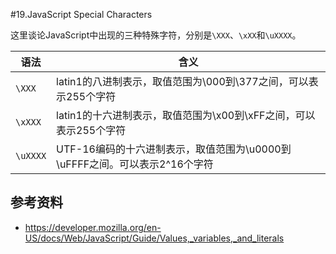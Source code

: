 #19.JavaScript Special Characters

这里谈论JavaScript中出现的三种特殊字符，分别是`\XXX`、`\xXX`和`\uXXXX`。

语法     |含义
---------|------------------
`\XXX`   |latin1的八进制表示，取值范围为\000到\377之间，可以表示255个字符
`\xXXX`  |latin1的十六进制表示，取值范围为\x00到\xFF之间，可以表示255个字符
`\uXXXX` |UTF-16编码的十六进制表示，取值范围为\u0000到\uFFFF之间。可以表示2^16个字符

## 参考资料
 * https://developer.mozilla.org/en-US/docs/Web/JavaScript/Guide/Values,_variables,_and_literals
